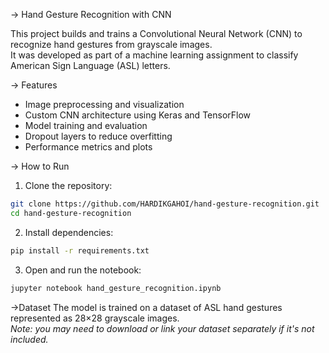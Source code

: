-> Hand Gesture Recognition with CNN

This project builds and trains a Convolutional Neural Network (CNN) to recognize hand gestures from grayscale images.  
It was developed as part of a machine learning assignment to classify American Sign Language (ASL) letters.

-> Features
- Image preprocessing and visualization
- Custom CNN architecture using Keras and TensorFlow
- Model training and evaluation
- Dropout layers to reduce overfitting
- Performance metrics and plots

-> How to Run

1. Clone the repository:
```bash
git clone https://github.com/HARDIKGAHOI/hand-gesture-recognition.git
cd hand-gesture-recognition
```

2. Install dependencies:
```bash
pip install -r requirements.txt
```

3. Open and run the notebook:
```bash
jupyter notebook hand_gesture_recognition.ipynb
```

->Dataset
The model is trained on a dataset of ASL hand gestures represented as 28×28 grayscale images.  
*Note: you may need to download or link your dataset separately if it's not included.*